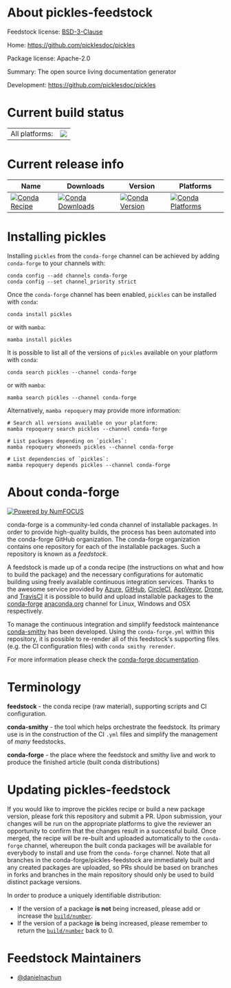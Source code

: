 About pickles-feedstock
=======================

Feedstock license: [BSD-3-Clause](https://github.com/conda-forge/pickles-feedstock/blob/main/LICENSE.txt)

Home: https://github.com/picklesdoc/pickles

Package license: Apache-2.0

Summary: The open source living documentation generator

Development: https://github.com/picklesdoc/pickles

Current build status
====================


<table><tr><td>All platforms:</td>
    <td>
      <a href="https://dev.azure.com/conda-forge/feedstock-builds/_build/latest?definitionId=24105&branchName=main">
        <img src="https://dev.azure.com/conda-forge/feedstock-builds/_apis/build/status/pickles-feedstock?branchName=main">
      </a>
    </td>
  </tr>
</table>

Current release info
====================

| Name | Downloads | Version | Platforms |
| --- | --- | --- | --- |
| [![Conda Recipe](https://img.shields.io/badge/recipe-pickles-green.svg)](https://anaconda.org/conda-forge/pickles) | [![Conda Downloads](https://img.shields.io/conda/dn/conda-forge/pickles.svg)](https://anaconda.org/conda-forge/pickles) | [![Conda Version](https://img.shields.io/conda/vn/conda-forge/pickles.svg)](https://anaconda.org/conda-forge/pickles) | [![Conda Platforms](https://img.shields.io/conda/pn/conda-forge/pickles.svg)](https://anaconda.org/conda-forge/pickles) |

Installing pickles
==================

Installing `pickles` from the `conda-forge` channel can be achieved by adding `conda-forge` to your channels with:

```
conda config --add channels conda-forge
conda config --set channel_priority strict
```

Once the `conda-forge` channel has been enabled, `pickles` can be installed with `conda`:

```
conda install pickles
```

or with `mamba`:

```
mamba install pickles
```

It is possible to list all of the versions of `pickles` available on your platform with `conda`:

```
conda search pickles --channel conda-forge
```

or with `mamba`:

```
mamba search pickles --channel conda-forge
```

Alternatively, `mamba repoquery` may provide more information:

```
# Search all versions available on your platform:
mamba repoquery search pickles --channel conda-forge

# List packages depending on `pickles`:
mamba repoquery whoneeds pickles --channel conda-forge

# List dependencies of `pickles`:
mamba repoquery depends pickles --channel conda-forge
```


About conda-forge
=================

[![Powered by
NumFOCUS](https://img.shields.io/badge/powered%20by-NumFOCUS-orange.svg?style=flat&colorA=E1523D&colorB=007D8A)](https://numfocus.org)

conda-forge is a community-led conda channel of installable packages.
In order to provide high-quality builds, the process has been automated into the
conda-forge GitHub organization. The conda-forge organization contains one repository
for each of the installable packages. Such a repository is known as a *feedstock*.

A feedstock is made up of a conda recipe (the instructions on what and how to build
the package) and the necessary configurations for automatic building using freely
available continuous integration services. Thanks to the awesome service provided by
[Azure](https://azure.microsoft.com/en-us/services/devops/), [GitHub](https://github.com/),
[CircleCI](https://circleci.com/), [AppVeyor](https://www.appveyor.com/),
[Drone](https://cloud.drone.io/welcome), and [TravisCI](https://travis-ci.com/)
it is possible to build and upload installable packages to the
[conda-forge](https://anaconda.org/conda-forge) [anaconda.org](https://anaconda.org/)
channel for Linux, Windows and OSX respectively.

To manage the continuous integration and simplify feedstock maintenance
[conda-smithy](https://github.com/conda-forge/conda-smithy) has been developed.
Using the ``conda-forge.yml`` within this repository, it is possible to re-render all of
this feedstock's supporting files (e.g. the CI configuration files) with ``conda smithy rerender``.

For more information please check the [conda-forge documentation](https://conda-forge.org/docs/).

Terminology
===========

**feedstock** - the conda recipe (raw material), supporting scripts and CI configuration.

**conda-smithy** - the tool which helps orchestrate the feedstock.
                   Its primary use is in the construction of the CI ``.yml`` files
                   and simplify the management of *many* feedstocks.

**conda-forge** - the place where the feedstock and smithy live and work to
                  produce the finished article (built conda distributions)


Updating pickles-feedstock
==========================

If you would like to improve the pickles recipe or build a new
package version, please fork this repository and submit a PR. Upon submission,
your changes will be run on the appropriate platforms to give the reviewer an
opportunity to confirm that the changes result in a successful build. Once
merged, the recipe will be re-built and uploaded automatically to the
`conda-forge` channel, whereupon the built conda packages will be available for
everybody to install and use from the `conda-forge` channel.
Note that all branches in the conda-forge/pickles-feedstock are
immediately built and any created packages are uploaded, so PRs should be based
on branches in forks and branches in the main repository should only be used to
build distinct package versions.

In order to produce a uniquely identifiable distribution:
 * If the version of a package **is not** being increased, please add or increase
   the [``build/number``](https://docs.conda.io/projects/conda-build/en/latest/resources/define-metadata.html#build-number-and-string).
 * If the version of a package **is** being increased, please remember to return
   the [``build/number``](https://docs.conda.io/projects/conda-build/en/latest/resources/define-metadata.html#build-number-and-string)
   back to 0.

Feedstock Maintainers
=====================

* [@danielnachun](https://github.com/danielnachun/)

